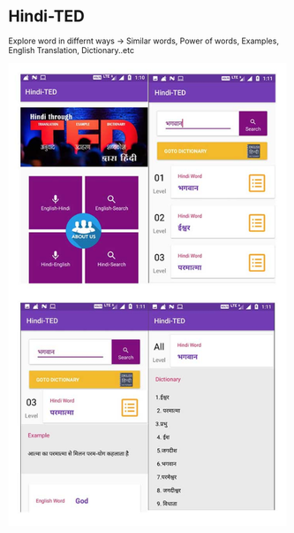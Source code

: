 # Hindi-TED
Explore word in differnt ways -> Similar words, Power of words, Examples, English Translation, Dictionary..etc

![alt_text](https://github.com/abhishekBhartiProjects/Hindi-TED/blob/master/hindited_screenshot.jpg)
